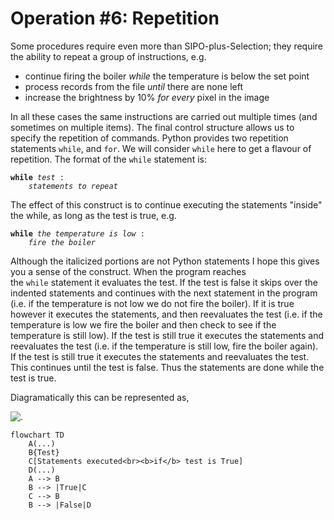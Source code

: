 # Operation #6: Repetition

Some procedures require even more than SIPO-plus-Selection; they require
the ability to repeat a group of instructions, e.g.

-   continue firing the boiler _while_ the temperature is below the set
    point
-   process records from the file _until_ there are none left
-   increase the brightness by 10% _for every_ pixel in the image

In all these cases the same instructions are carried out multiple times
(and sometimes on multiple items). The final control structure allows us
to specify the repetition of commands. Python provides two repetition
statements `while`, and `for`. We will consider `while` here to get a
flavour of repetition. The format of the `while` statement is:

<!-- ```plaintext
while test :
    statements to repeat
``` -->

<pre><code class="pseudocode"><b>while</b> <i>test</i> :
    <i>statements to repeat</i></code></pre>

The effect of this construct is to continue executing the statements
"inside" the while, as long as the test is true, e.g.

<!-- ```plaintext
while the temperature is low :
    fire the boiler
``` -->

<pre><code class="pseudocode"><b>while</b> <i>the temperature is low</i> :
    <i>fire the boiler</i></code></pre>

Although the italicized portions are not Python statements I hope this
gives you a sense of the construct. When the program reaches
the `while` statement it evaluates the test. If the test is false it
skips over the indented statements and continues with the next statement
in the program (i.e. if the temperature is not low we do not fire the
boiler). If it is true however it executes the statements, and then
reevaluates the test (i.e. if the temperature is low we fire the boiler
and then check to see if the temperature is still low). If the test is
still true it executes the statements and reevaluates the test (i.e. if
the temperature is still low, fire the boiler again). If the test is
still true it executes the statements and reevaluates the test. This
continues until the test is false. Thus the statements are done while
the test is true.

Diagramatically this can be represented as,

![.](11_While_flowchart.gif)

```mermaid
flowchart TD
    A(...)
    B{Test}
    C[Statements executed<br><b>if</b> test is True]
    D(...)
    A --> B
    B --> |True|C
    C --> B
    B --> |False|D
```
